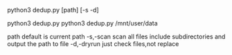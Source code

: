 python3 dedup.py [path] [-s -d]

python3 dedup.py
python3 dedup.py /mnt/user/data

path default is current path 
-s,-scan scan all files include subdirectories and output the path to file
-d,-dryrun just check files,not replace